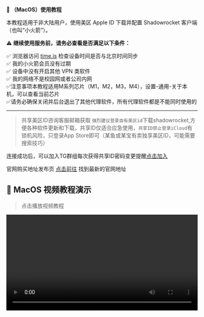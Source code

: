 **📱 （MacOS）使用教程**

本教程适用于非大陆用户，使用美区 Apple ID 下载并配置 Shadowrocket 客户端（也叫“小火箭”）。

⚠️ **继续使用服务前，请务必查看是否满足以下条件：**

✅ 浏览器访问 [time.is](https://time.is) 检查设备时间是否与北京时间同步  
✅ 我的小火箭会员没有过期  
✅ 设备中没有开启其他 VPN 类软件  
✅ 我的网络不是校园网或者公司内网  
✅注意事项本教程适用M系列芯片（M1，M2，M3，M4），设置-通用-关于本机，可以查看当前芯片  
✅请务必确保关闭并后台退出了其他代理软件，所有代理软件都是不能同时使用的   

---

>共享美区ID咨询客服邮箱获取 `强烈建议登录自有美区id`下载shadowrocket,方便各种软件更新和下载，共享ID仅适合应急使用，`共享ID禁止登录iCloud`有锁机风险，只登录App Store即可（某鱼或某宝有卖独享美区ID，可能需要搜索技巧）

连接成功后，可以加入TG群组每次获得共享ID密码变更提醒[点击加入](https://t.me/+RMAHp8JAtpY2NDZh)

官网购买地址发布页 [点击前往](https://renyimen.us) 找到最新的官网地址


## 🎥 MacOS 视频教程演示
>点击播放视频教程
<video controls width="100%">
  <source src="/clients/media/m4.mp4" type="video/mp4">
  您的浏览器不支持 video 标签。
</video>